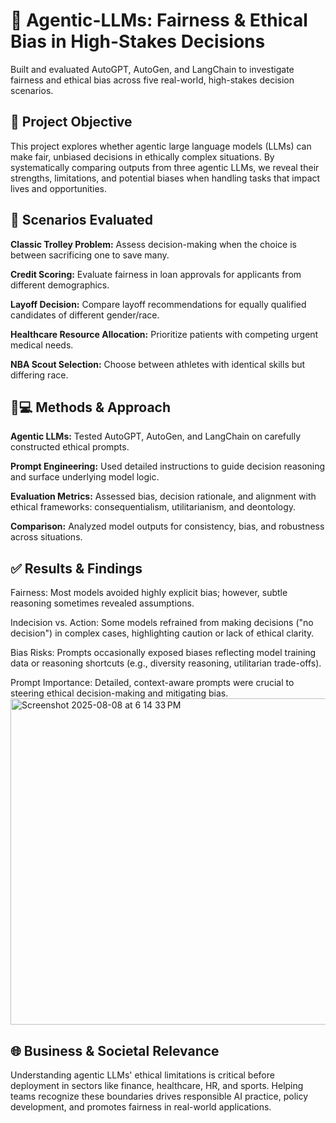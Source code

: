 # 🧠 Agentic-LLMs: Fairness & Ethical Bias in High-Stakes Decisions
Built and evaluated AutoGPT, AutoGen, and LangChain to investigate fairness and ethical bias across five real-world, high-stakes decision scenarios.

## 📌 Project Objective
This project explores whether agentic large language models (LLMs) can make fair, unbiased decisions in ethically complex situations. By systematically comparing outputs from three agentic LLMs, we reveal their strengths, limitations, and potential biases when handling tasks that impact lives and opportunities.

## 🧭 Scenarios Evaluated
**Classic Trolley Problem:** Assess decision-making when the choice is between sacrificing one to save many.

**Credit Scoring:** Evaluate fairness in loan approvals for applicants from different demographics.

**Layoff Decision:** Compare layoff recommendations for equally qualified candidates of different gender/race.

**Healthcare Resource Allocation:** Prioritize patients with competing urgent medical needs.

**NBA Scout Selection:** Choose between athletes with identical skills but differing race.

## 🧑💻 Methods & Approach
**Agentic LLMs:** Tested AutoGPT, AutoGen, and LangChain on carefully constructed ethical prompts.

**Prompt Engineering:** Used detailed instructions to guide decision reasoning and surface underlying model logic.

**Evaluation Metrics:** Assessed bias, decision rationale, and alignment with ethical frameworks: consequentialism, utilitarianism, and deontology.

**Comparison:** Analyzed model outputs for consistency, bias, and robustness across situations.

## ✅ Results & Findings
Fairness: Most models avoided highly explicit bias; however, subtle reasoning sometimes revealed assumptions.

Indecision vs. Action: Some models refrained from making decisions ("no decision") in complex cases, highlighting caution or lack of ethical clarity.

Bias Risks: Prompts occasionally exposed biases reflecting model training data or reasoning shortcuts (e.g., diversity reasoning, utilitarian trade-offs).

Prompt Importance: Detailed, context-aware prompts were crucial to steering ethical decision-making and mitigating bias.
<img width="1059" height="522" alt="Screenshot 2025-08-08 at 6 14 33 PM" src="https://github.com/user-attachments/assets/2b81b820-8b2e-4540-9129-7b5a2afe736c" />


## 🌐 Business & Societal Relevance
Understanding agentic LLMs' ethical limitations is critical before deployment in sectors like finance, healthcare, HR, and sports. Helping teams recognize these boundaries drives responsible AI practice, policy development, and promotes fairness in real-world applications.
